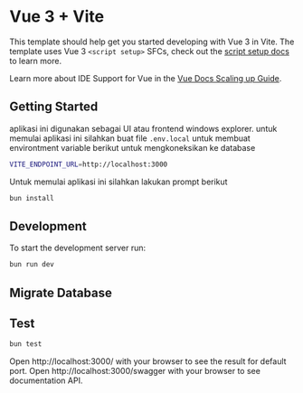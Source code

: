 # Vue 3 + Vite

This template should help get you started developing with Vue 3 in Vite. The template uses Vue 3 `<script setup>` SFCs, check out the [script setup docs](https://v3.vuejs.org/api/sfc-script-setup.html#sfc-script-setup) to learn more.

Learn more about IDE Support for Vue in the [Vue Docs Scaling up Guide](https://vuejs.org/guide/scaling-up/tooling.html#ide-support).

## Getting Started

aplikasi ini digunakan sebagai UI atau frontend windows explorer. untuk memulai aplikasi ini silahkan buat file `.env.local` untuk membuat environtment variable berikut untuk mengkoneksikan ke database

```bash
VITE_ENDPOINT_URL=http://localhost:3000
```

Untuk memulai aplikasi ini silahkan lakukan prompt berikut

```bash
bun install
```

## Development

To start the development server run:

```bash
bun run dev
```

## Migrate Database

## Test

```bash
bun test
```

Open http://localhost:3000/ with your browser to see the result for default port.
Open http://localhost:3000/swagger with your browser to see documentation API.
